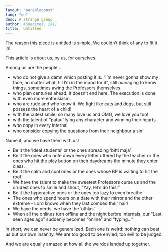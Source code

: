 ```yaml
---
layout: "pureblogpost"
lang: "en"
desc: A strange group
author: #Specimes, 2k11
title:  Untitled
--- 
```

The reason this piece is untitled is simple. We couldn’t think of any to fit it in!

This article is about us, by us, for ourselves. 

Among us are the people…

* who do not give a damn which posting it is. “I’m never gonna show my face, no matter what, till I’m in the mood for it”, still managing to know things, sometimes awing the Professors themselves.
* who plan centuries ahead. It doesn’t end here. The execution is done with even more enthusiasm.
* who are rude and who know it. We fight like cats and dogs, but still possess the heart of a child!
* with the cutest smile; so many love us and OMG, we love you too!
* with the talent of “patau”fying any character and winning their hearts.
* who copy in every internal
* who consider copying the questions from their neighbour a sin!

Name it, and we have them with us!

* Be it the ‘ideal students’ or the ones spreading ‘bitti maja’.
* Be it the ones who note down every letter uttered by the teacher or the ones who hit the play button on their daydreams the minute they enter class.
* Be it the calm and cool ones or the ones whose BP is waiting to hit the roof!
* We have the talent to make the sweetest Professors curse us and the crudest ones to smile and  shout, “Yay, let’s do this!”
* Be it the hyperactive ones or the ones too lazy to even breathe
* The ones who spend hours on a date with their mirror and the other extreme - Lord knows when they last combed their hair!
* We have the nerds, we have the ‘othlas’
* When all the onlines turn offline and the night before internals, our “Last seen ages ago” suddenly becomes “online” and “typing…” 

In short, we can never be generalized. Each one is weird: nothing can beat us but our own insanity. 
We are too good to be envied; too evil to be judged.

And we are equally amazed at how all the weirdos landed up together.


